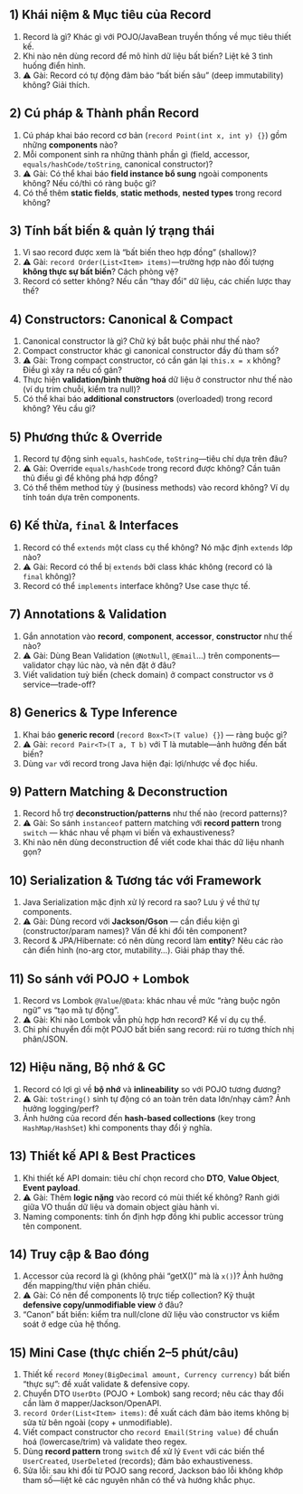 ## 1) Khái niệm & Mục tiêu của Record

1. Record là gì? Khác gì với POJO/JavaBean truyền thống về mục tiêu thiết kế.
2. Khi nào nên dùng record để mô hình dữ liệu bất biến? Liệt kê 3 tình huống điển hình.
3. ⚠️ Gài: Record có tự động đảm bảo “bất biến sâu” (deep immutability) không? Giải thích.

## 2) Cú pháp & Thành phần Record

1. Cú pháp khai báo record cơ bản (`record Point(int x, int y) {}`) gồm những **components** nào?
2. Mỗi component sinh ra những thành phần gì (field, accessor, `equals/hashCode/toString`, canonical constructor)?
3. ⚠️ Gài: Có thể khai báo **field instance bổ sung** ngoài components không? Nếu có/thì có ràng buộc gì?
4. Có thể thêm **static fields**, **static methods**, **nested types** trong record không?

## 3) Tính bất biến & quản lý trạng thái

1. Vì sao record được xem là “bất biến theo hợp đồng” (shallow)?
2. ⚠️ Gài: `record Order(List<Item> items)`—trường hợp nào đối tượng **không thực sự bất biến**? Cách phòng vệ?
3. Record có setter không? Nếu cần “thay đổi” dữ liệu, các chiến lược thay thế?

## 4) Constructors: Canonical & Compact

1. Canonical constructor là gì? Chữ ký bắt buộc phải như thế nào?
2. Compact constructor khác gì canonical constructor đầy đủ tham số?
3. ⚠️ Gài: Trong compact constructor, có cần gán lại `this.x = x` không? Điều gì xảy ra nếu cố gán?
4. Thực hiện **validation/bình thường hoá** dữ liệu ở constructor như thế nào (ví dụ trim chuỗi, kiểm tra null)?
5. Có thể khai báo **additional constructors** (overloaded) trong record không? Yêu cầu gì?

## 5) Phương thức & Override

1. Record tự động sinh `equals`, `hashCode`, `toString`—tiêu chí dựa trên đâu?
2. ⚠️ Gài: Override `equals/hashCode` trong record được không? Cần tuân thủ điều gì để không phá hợp đồng?
3. Có thể thêm method tùy ý (business methods) vào record không? Ví dụ tính toán dựa trên components.

## 6) Kế thừa, `final` & Interfaces

1. Record có thể `extends` một class cụ thể không? Nó mặc định `extends` lớp nào?
2. ⚠️ Gài: Record có thể bị `extends` bởi class khác không (record có là `final` không)?
3. Record có thể `implements` interface không? Use case thực tế.

## 7) Annotations & Validation

1. Gắn annotation vào **record**, **component**, **accessor**, **constructor** như thế nào?
2. ⚠️ Gài: Dùng Bean Validation (`@NotNull`, `@Email`…) trên components—validator chạy lúc nào, và nên đặt ở đâu?
3. Viết validation tuỳ biến (check domain) ở compact constructor vs ở service—trade-off?

## 8) Generics & Type Inference

1. Khai báo **generic record** (`record Box<T>(T value) {}`) — ràng buộc gì?
2. ⚠️ Gài: `record Pair<T>(T a, T b)` với T là mutable—ảnh hưởng đến bất biến?
3. Dùng `var` với record trong Java hiện đại: lợi/nhược về đọc hiểu.

## 9) Pattern Matching & Deconstruction

1. Record hỗ trợ **deconstruction/patterns** như thế nào (record patterns)?
2. ⚠️ Gài: So sánh `instanceof` pattern matching với **record pattern** trong `switch` — khác nhau về phạm vi biến và exhaustiveness?
3. Khi nào nên dùng deconstruction để viết code khai thác dữ liệu nhanh gọn?

## 10) Serialization & Tương tác với Framework

1. Java Serialization mặc định xử lý record ra sao? Lưu ý về thứ tự components.
2. ⚠️ Gài: Dùng record với **Jackson/Gson** — cần điều kiện gì (constructor/param names)? Vấn đề khi đổi tên component?
3. Record & JPA/Hibernate: có nên dùng record làm **entity**? Nêu các rào cản điển hình (no-arg ctor, mutability…). Giải pháp thay thế.

## 11) So sánh với POJO + Lombok

1. Record vs Lombok `@Value`/`@Data`: khác nhau về mức “ràng buộc ngôn ngữ” vs “tạo mã tự động”.
2. ⚠️ Gài: Khi nào Lombok vẫn phù hợp hơn record? Kể ví dụ cụ thể.
3. Chi phí chuyển đổi một POJO bất biến sang record: rủi ro tương thích nhị phân/JSON.

## 12) Hiệu năng, Bộ nhớ & GC

1. Record có lợi gì về **bộ nhớ** và **inlineability** so với POJO tương đương?
2. ⚠️ Gài: `toString()` sinh tự động có an toàn trên data lớn/nhạy cảm? Ảnh hưởng logging/perf?
3. Ảnh hưởng của record đến **hash-based collections** (key trong `HashMap/HashSet`) khi components thay đổi ý nghĩa.

## 13) Thiết kế API & Best Practices

1. Khi thiết kế API domain: tiêu chí chọn record cho **DTO**, **Value Object**, **Event payload**.
2. ⚠️ Gài: Thêm **logic nặng** vào record có mùi thiết kế không? Ranh giới giữa VO thuần dữ liệu và domain object giàu hành vi.
3. Naming components: tính ổn định hợp đồng khi public accessor trùng tên component.

## 14) Truy cập & Bao đóng

1. Accessor của record là gì (không phải “getX()” mà là `x()`)? Ảnh hưởng đến mapping/thư viện phản chiếu.
2. ⚠️ Gài: Có nên để components lộ trực tiếp collection? Kỹ thuật **defensive copy/unmodifiable view** ở đâu?
3. “Canon” bất biến: kiểm tra null/clone dữ liệu vào constructor vs kiểm soát ở edge của hệ thống.

## 15) Mini Case (thực chiến 2–5 phút/câu)

1. Thiết kế `record Money(BigDecimal amount, Currency currency)` bất biến “thực sự”: đề xuất validate & defensive copy.
2. Chuyển DTO `UserDto` (POJO + Lombok) sang record; nêu các thay đổi cần làm ở mapper/Jackson/OpenAPI.
3. `record Order(List<Item> items)`: đề xuất cách đảm bảo items không bị sửa từ bên ngoài (copy + unmodifiable).
4. Viết compact constructor cho `record Email(String value)` để chuẩn hoá (lowercase/trim) và validate theo regex.
5. Dùng **record pattern** trong `switch` để xử lý `Event` với các biến thể `UserCreated`, `UserDeleted` (records); đảm bảo exhaustiveness.
6. Sửa lỗi: sau khi đổi từ POJO sang record, Jackson báo lỗi không khớp tham số—liệt kê các nguyên nhân có thể và hướng khắc phục.